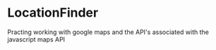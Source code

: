 # LocationFinder


Practing working with google maps and the API's associated with the javascript maps API

